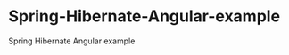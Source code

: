 Spring-Hibernate-Angular-example
================================

Spring Hibernate Angular example
